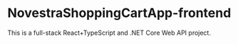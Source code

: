 # NovestraShoppingCartApp-frontend
This is a full-stack React+TypeScript and .NET Core Web API project.
